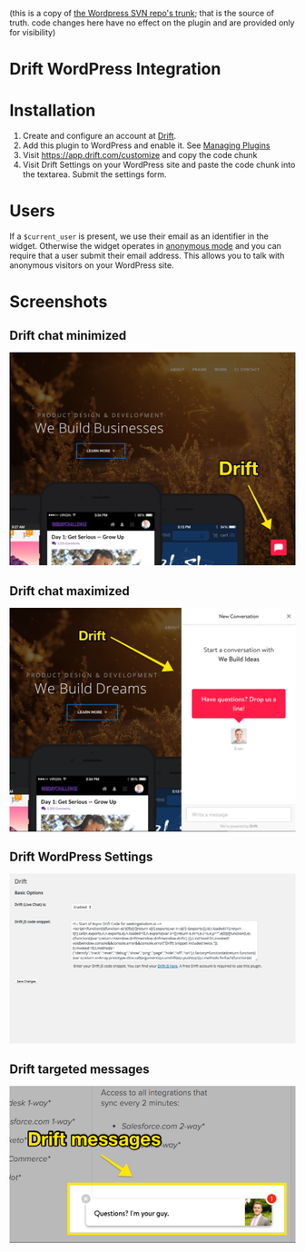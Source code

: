 (this is a copy of [the Wordpress SVN repo's trunk](https://plugins.svn.wordpress.org/drift/); that is the source of truth. code changes here have no effect on the plugin and are provided only for visibility)

# Drift WordPress Integration

# Installation

1. Create and configure an account at [Drift](http://www.drift.com).
2. Add this plugin to WordPress and enable it. See [Managing Plugins](https://codex.wordpress.org/Managing_Plugins)
3. Visit https://app.drift.com/customize and copy the code chunk
4. Visit Drift Settings on your WordPress site and paste the code chunk into the textarea. Submit the settings form.

# Users

If a `$current_user` is present, we use their email as an identifier in the widget.
Otherwise the widget operates in [anonymous mode](https://www.drift.com/live-chat) and you can require that a user submit their email address. This allows you to talk with anonymous visitors on your WordPress site.

# Screenshots
## Drift chat minimized
![Drift chat minimized](https://raw.githubusercontent.com/Driftt/drift-wordpress/master/screenshot-1.png)

## Drift chat maximized
![Drift chat maximized](https://raw.githubusercontent.com/Driftt/drift-wordpress/master/screenshot-2.png)

## Drift WordPress Settings
![Drift WordPress Settings](https://raw.githubusercontent.com/Driftt/drift-wordpress/master/screenshot-3.png)

## Drift targeted messages
![Drift targeted messages](https://raw.githubusercontent.com/Driftt/drift-wordpress/master/screenshot-4.png)
